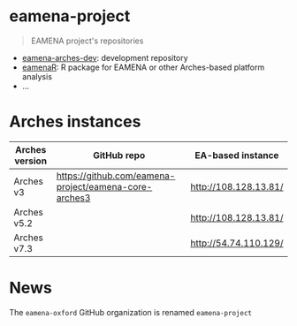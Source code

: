 # eamena-project
> EAMENA project's repositories

* [eamena-arches-dev](https://github.com/eamena-project/eamena-arches-dev): development repository
* [eamenaR](https://github.com/eamena-project/eamenaR): R package for EAMENA or other Arches-based platform analysis
* ...

# Arches instances

| Arches version | GitHub repo | EA-based instance |
|----------------|-------------|-------------------|
| Arches v3      |  https://github.com/eamena-project/eamena-core-arches3           |        http://108.128.13.81/           |
| Arches v5.2      |           |        http://108.128.13.81/           |
| Arches v7.3      |           |       http://54.74.110.129/           |

# News

The `eamena-oxford` GitHub organization is renamed `eamena-project`
